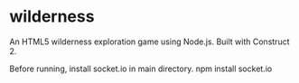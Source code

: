 wilderness
==========

An HTML5 wilderness exploration game using Node.js. Built with Construct 2.

Before running, install socket.io in main directory. npm install socket.io
